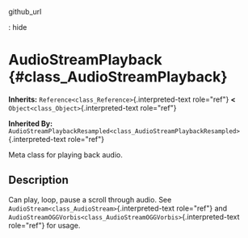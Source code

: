 github\_url

:   hide

AudioStreamPlayback {#class_AudioStreamPlayback}
===================

**Inherits:** `Reference<class_Reference>`{.interpreted-text role="ref"}
**\<** `Object<class_Object>`{.interpreted-text role="ref"}

**Inherited By:**
`AudioStreamPlaybackResampled<class_AudioStreamPlaybackResampled>`{.interpreted-text
role="ref"}

Meta class for playing back audio.

Description
-----------

Can play, loop, pause a scroll through audio. See
`AudioStream<class_AudioStream>`{.interpreted-text role="ref"} and
`AudioStreamOGGVorbis<class_AudioStreamOGGVorbis>`{.interpreted-text
role="ref"} for usage.
